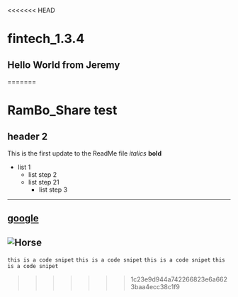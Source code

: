 <<<<<<< HEAD
# fintech_1.3.4
## Hello World from Jeremy
=======
# RamBo_Share test
## header 2
This is the first update to the ReadMe file
*italics*
**bold**
- list 1
	- list step 2
	- list step 21
		- list step 3
		
-------------		
[google](https://www.google.com/)
--------------
![Horse](https://cdn2.momjunction.com/wp-content/uploads/2014/10/The-Akhal-Teke-Horse-a4.jpg.webp)
--------------

`this is a code snipet`
`this is a code snipet`
`this is a code snipet`
`this is a code snipet`
>>>>>>> 1c23e9d944a742266823e6a6623baa4ecc38c1f9

